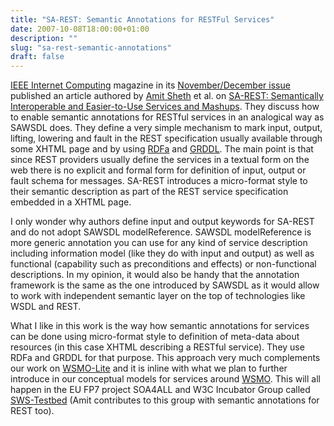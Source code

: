 ```yaml
---
title: "SA-REST: Semantic Annotations for RESTFul Services"
date: 2007-10-08T18:00:00+01:00
description: ""
slug: "sa-rest-semantic-annotations"
draft: false
---
```


[IEEE Internet Computing](http://www.computer.org/internet) magazine in its [November/December issue](http://opac.ieeecomputersociety.org/opac?year=2007&volume=11&issue=6&acronym=internet) published an article authored by [Amit Sheth](http://knoesis.wright.edu/amit/) et al. on [SA-REST: Semantically Interoperable and Easier-to-Use Services and Mashups](http://doi.ieeecomputersociety.org/10.1109/MIC.2007.133). They discuss how to enable semantic annotations for RESTful services in an analogical way as SAWSDL does. They define a very simple mechanism to mark input, output, lifting, lowering and fault in the REST specification usually available through some XHTML page and by using [RDFa](http://en.wikipedia.org/wiki/RDFa) and [GRDDL](http://en.wikipedia.org/wiki/GRDDL). The main point is that since REST providers usually define the services in a textual form on the web there is no explicit and formal form for definition of input, output or fault schema for messages. SA-REST introduces a micro-format style to their semantic description as part of the REST service specification embedded in a XHTML page.

I only wonder why authors define input and output keywords for SA-REST and do not adopt SAWSDL modelReference. SAWSDL modelReference is more generic annotation you can use for any kind of service description including information model (like they do with input and output) as well as functional (capability such as preconditions and effects) or non-functional descriptions. In my opinion, it would also be handy that the annotation framework is the same as the one introduced by SAWSDL as it would allow to work with independent semantic layer on the top of technologies like WSDL and REST.

What I like in this work is the way how semantic annotations for services can be done using micro-format style to definition of meta-data about resources (in this case XHTML describing a RESTful service). They use RDFa and GRDDL for that purpose. This approach very much complements our work on [WSMO-Lite](http://www.wsmo.org/TR/d11/v0.2/) and it is inline with what we plan to further introduce in our conceptual models for services around [WSMO](http://en.wikipedia.org/wiki/WSMO). This will all happen in the EU FP7 project SOA4ALL and W3C Incubator Group called [SWS-Testbed](http://www.w3.org/2005/Incubator/swsc/) (Amit contributes to this group with semantic annotations for REST too).